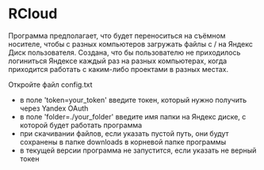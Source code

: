 # RCloud
Программа предполагает, что будет переноситься на съёмном носителе, чтобы с разных компьютеров загружать файлы с / на Яндекс Диск пользователя. Создана, что бы пользователю не приходилось логиниться Яндексе каждый раз на разных компьютерах, когда приходится работать с каким-либо проектами в разных местах.

Откройте файл config.txt
- в поле 'token=your_token' введите токен, который нужно получить через Yandex OAuth
- в поле 'folder=./your_folder' введите имя папки на Яндекс диске, с которой будет работать программа
- при скачивании файлов, если указать пустой путь, они будут сохранены в папке downloads в корневой папке программы
- в текущей версии программа не запустится, если указать не верный токен
